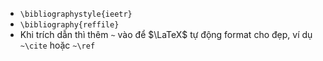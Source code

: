 - `\bibliographystyle{ieetr}`
- `\bibliography{reffile}`
- Khi trích dẫn thì thêm `~` vào để $\LaTeX$ tự động format cho đẹp, ví dụ `~\cite` hoặc `~\ref`

